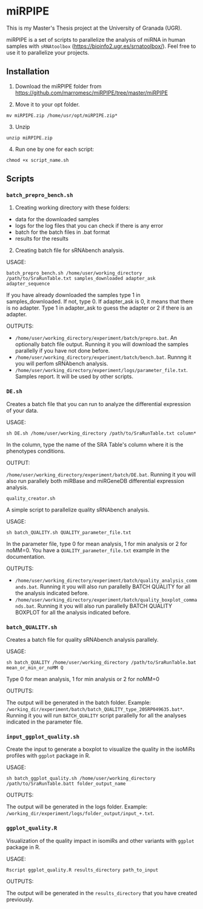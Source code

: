 # miRPIPE

This is my Master's Thesis project at the University of Granada (UGR).

miRPIPE is a set of scripts to parallelize the analysis of miRNA in human samples with `sRNAtoolbox` (https://bioinfo2.ugr.es/srnatoolbox/). Feel free to use it to parallelize your projects.

## Installation

1. Download the miRPIPE folder from https://github.com/marromesc/miRPIPE/tree/master/miRPIPE
   
2. Move it to your opt folder.
   
```
mv miRPIPE.zip /home/usr/opt/miRPIPE.zip*
```
   
3. Unzip
   
```
unzip miRPIPE.zip
```

4. Run one by one for each script:
   
```
chmod +x script_name.sh
```

## Scripts

### `batch_prepro_bench.sh`

1. Creating working directory with these folders: 
- data for the downloaded samples
- logs for the log files that you can check if there is any error
- batch for the batch files in .bat format
- results for the results

2. Creating batch file for sRNAbench analysis.

USAGE:

```
batch_prepro_bench.sh /home/user/working_directory /path/to/SraRunTable.txt samples_downloaded adapter_ask adapter_sequence
```

If you have already downloaded the samples type 1 in samples_downloaded. If not, type 0.
If adapter_ask is 0, it means that there is no adapter. Type 1 in adapter_ask to guess the adapter or 2 if there is an adapter.

OUTPUTS: 

- `/home/user/working_directory/experiment/batch/prepro.bat`. An optionally batch file output. Running it you will download the samples parallelly if you have not done before. 
- `/home/user/working_directory/experiment/batch/bench.bat`. Runnng it you will perfom sRNAbench analysis. 
- `/home/user/working_directory/experiment/logs/parameter_file.txt`. Samples report. It will be used by other scripts.

### `DE.sh`

Creates a batch file that you can run to analyze the differential expression of your data.

USAGE: 

```
sh DE.sh /home/user/working_directory /path/to/SraRunTable.txt column*
```

In the column, type the name of the SRA Table's column where it is the phenotypes conditions.

OUTPUT:

`/home/user/working_directory/experiment/batch/DE.bat`. Running it you will also run parallely both miRBase and miRGeneDB differential expression analysis.

`quality_creator.sh`

A simple script to parallelize quality sRNAbench analysis.

USAGE:

```
sh batch_QUALITY.sh QUALITY_parameter_file.txt
```

In the parameter file, type 0 for mean analysis, 1 for min analysis or 2 for noMM=0. You have a `QUALITY_parameter_file.txt` example in the documentation.

OUTPUTS:

- `/home/user/working_directory/experiment/batch/quality_analysis_commands.bat`. Running it you will also run parallelly BATCH QUALITY for all the analysis indicated before.
- `/home/user/working_directory/experiment/batch/quality_boxplot_commands.bat`. Running it you will also run parallelly BATCH QUALITY BOXPLOT for all the analysis indicated before.

### `batch_QUALITY.sh`

Creates a batch file for quality sRNAbench analysis parallely.

USAGE:

```
sh batch_QUALITY /home/user/working_directory /path/to/SraRunTable.bat mean_or_min_or_noMM Q
```

Type 0 for mean analysis, 1 for min analysis or 2 for noMM=0

OUTPUTS: 

The output will be generated in the batch folder. Example: `/working_dir/experiment/batch/batch_QUALITY_type_20SRP049635.bat*`. Running it you will run `BATCH_QUALITY` script parallelly for all the analyses indicated in the parameter file.

### `input_ggplot_quality.sh`

Create the input to generate a boxplot to visualize the quality in the isoMiRs profiles with `ggplot` package in R.

USAGE: 

```
sh batch_ggplot_quality.sh /home/user/working_directory /path/to/SraRunTable.batt folder_output_name
```

OUTPUTS:

The output will be generated in the logs folder. Example: `/working_dir/experiment/logs/folder_output/input_+.txt`.

### `ggplot_quality.R`

Visualization of the quality impact in isomiRs and other variants with `ggplot` package in R.

USAGE: 

```
Rscript ggplot_quality.R results_directory path_to_input
```

OUTPUTS:

The output will be generated in the `results_directory` that you have created previously. 

